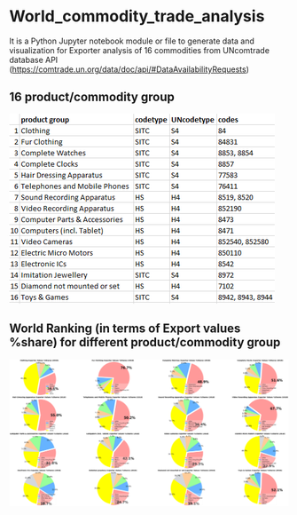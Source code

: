 # World_commodity_trade_analysis
It is a Python Jupyter notebook module or file to generate data and visualization for Exporter analysis of 16 commodities from UNcomtrade database API (https://comtrade.un.org/data/doc/api/#DataAvailabilityRequests)

## 16 product/commodity group
![the link not valid](https://raw.githubusercontent.com/v-w-dev/World_commodity_trade_analysis/master/product_group.PNG)

## World Ranking (in terms of Export values %share) for different product/commodity group
![the link not valid](https://raw.githubusercontent.com/v-w-dev/World_commodity_trade_analysis/master/Exporter_ranking.png)
